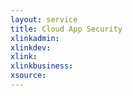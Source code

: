 ```yaml
---
layout: service
title: Cloud App Security
xlinkadmin: 
xlinkdev: 
xlink: 
xlinkbusiness: 
xsource: 
---
```

